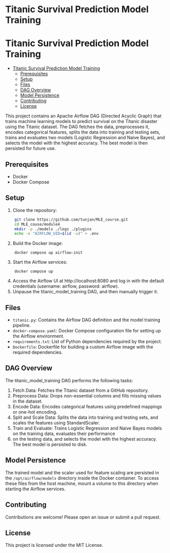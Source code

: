 # Titanic Survival Prediction Model Training
# Titanic Survival Prediction Model Training

<!--toc:start-->
- [Titanic Survival Prediction Model Training](#titanic-survival-prediction-model-training)
  - [Prerequisites](#prerequisites)
  - [Setup](#setup)
  - [Files](#files)
  - [DAG Overview](#dag-overview)
  - [Model Persistence](#model-persistence)
  - [Contributing](#contributing)
  - [License](#license)
<!--toc:end-->

This project contains an Apache Airflow DAG (Directed Acyclic Graph) that trains machine learning models to predict survival on the Titanic disaster using the Titanic dataset. The DAG fetches the data, preprocesses it, encodes categorical features, splits the data into training and testing sets, trains and evaluates two models (Logistic Regression and Naive Bayes), and selects the model with the highest accuracy. The best model is then persisted for future use.

## Prerequisites

- Docker
- Docker Compose

## Setup

  1. Clone the repository:
```bash
    git clone https://github.com/tunjan/MLE_course.git
    cd MLE_couse/module4
    mkdir -p ./models ./logs ./plugins
    echo -e "AIRFLOW_UID=$(id -u)" > .env
```
  2. Build the Docker image:
```docker
    docker compose up airflow-init
```

  3. Start the Airflow services:
```docker
    docker compose up
```
  4. Access the Airflow UI at http://localhost:8080 and log in with the default credentials (username: airflow, password: airflow).
  5. Unpause the titanic_model_training DAG, and then manually trigger it.


## Files

  - `titanic.py`: Contains the Airflow DAG definition and the model training pipeline.
  - `docker-compose.yaml`: Docker Compose configuration file for setting up the Airflow environment.
  - `requirements.txt`: List of Python dependencies required by the project.
  - `Dockerfile`: Dockerfile for building a custom Airflow image with the required dependencies.

## DAG Overview

The titanic_model_training DAG performs the following tasks:

  1. Fetch Data: Fetches the Titanic dataset from a GitHub repository.
  2. Preprocess Data: Drops non-essential columns and fills missing values in the dataset.
  3. Encode Data: Encodes categorical features using predefined mappings or one-hot encoding.
  4. Split and Scale Data: Splits the data into training and testing sets, and scales the features using StandardScaler.
  5. Train and Evaluate: Trains Logistic Regression and Naive Bayes models on the training data, evaluates their performance 
  6. on the testing data, and selects the model with the highest accuracy. The best model is persisted to disk.

## Model Persistence

The trained model and the scaler used for feature scaling are persisted in the `/opt/airflow/models` directory inside the Docker container. To access these files from the host machine, mount a volume to this directory when starting the Airflow services.
## Contributing

  Contributions are welcome! Please open an issue or submit a pull request.
## License

  This project is licensed under the MIT License.
